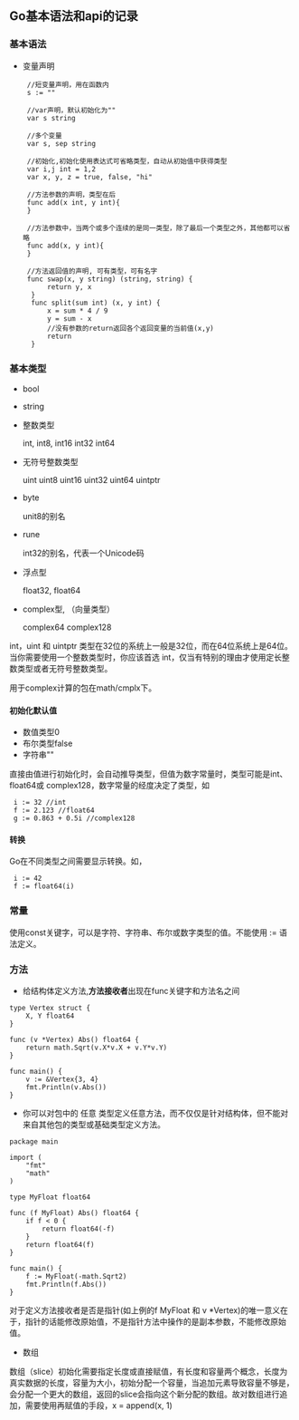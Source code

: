 ## Go基本语法和api的记录

### 基本语法

+ 变量声明

  ```
   //短变量声明，用在函数内
   s := ""
   
   //var声明，默认初始化为""
   var s string 
   
   //多个变量 
   var s, sep string
   
   //初始化,初始化使用表达式可省略类型，自动从初始值中获得类型
   var i,j int = 1,2
   var x, y, z = true, false, "hi"
   
   //方法参数的声明，类型在后
   func add(x int, y int){
   }
   
   //方法参数中，当两个或多个连续的是同一类型，除了最后一个类型之外，其他都可以省略
   func add(x, y int){
   }
   
   //方法返回值的声明, 可有类型，可有名字
   func swap(x, y string) (string, string) {
		return y, x
	}
	func split(sum int) (x, y int) {
		x = sum * 4 / 9
		y = sum - x
		//没有参数的return返回各个返回变量的当前值(x,y)
		return 
	}

  ```
  
### 基本类型

+ bool

+ string

+ 整数类型

  int, int8, int16  int32  int64

+ 无符号整数类型
 
  uint uint8 uint16 uint32 uint64 uintptr

+ byte 

  unit8的别名

+ rune

  int32的别名，代表一个Unicode码

+ 浮点型

  float32, float64

+ complex型, （向量类型）

  complex64 complex128
  
int，uint 和 uintptr 类型在32位的系统上一般是32位，而在64位系统上是64位。当你需要使用一个整数类型时，你应该首选 int，仅当有特别的理由才使用定长整数类型或者无符号整数类型。

用于complex计算的包在math/cmplx下。


#### 初始化默认值

+ 数值类型0
+ 布尔类型false
+ 字符串""

直接由值进行初始化时，会自动推导类型，但值为数字常量时，类型可能是int、float64或 complex128，数字常量的经度决定了类型，如

```
 i := 32 //int
 f := 2.123 //float64
 g := 0.863 + 0.5i //complex128
```

#### 转换

Go在不同类型之间需要显示转换。如，

```
 i := 42
 f := float64(i)
```


### 常量

使用const关键字，可以是字符、字符串、布尔或数字类型的值。不能使用 := 语法定义。


### 方法

+ 给结构体定义方法,**方法接收者**出现在func关键字和方法名之间 

```
type Vertex struct {
	X, Y float64
}

func (v *Vertex) Abs() float64 {
	return math.Sqrt(v.X*v.X + v.Y*v.Y)
}

func main() {
	v := &Vertex{3, 4}
	fmt.Println(v.Abs())
}

```

+ 你可以对包中的 任意 类型定义任意方法，而不仅仅是针对结构体，但不能对来自其他包的类型或基础类型定义方法。

```
package main

import (
	"fmt"
	"math"
)

type MyFloat float64

func (f MyFloat) Abs() float64 {
	if f < 0 {
		return float64(-f)
	}
	return float64(f)
}

func main() {
	f := MyFloat(-math.Sqrt2)
	fmt.Println(f.Abs())
}

```


对于定义方法接收者是否是指针(如上例的f MyFloat 和 v *Vertex)的唯一意义在于，指针的话能修改原始值，不是指针方法中操作的是副本参数，不能修改原始值。



+ 数组

数组（slice）初始化需要指定长度或直接赋值，有长度和容量两个概念，长度为真实数据的长度，容量为大小，初始分配一个容量，当追加元素导致容量不够是，会分配一个更大的数组，返回的slice会指向这个新分配的数组。故对数组进行追加，需要使用再赋值的手段，x = append(x, 1)

